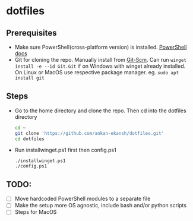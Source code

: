 # dotfiles

## Prerequisites

- Make sure PowerShell(cross-platform version) is installed. [PowerShell docs](https://aka.ms/powershell)
- Git for cloning the repo. Manually install from [Git-Scm](https://git-scm.com/downloadsn). Can run ```winget install -e --id Git.Git``` if on Windows with winget already installed. On Linux or MacOS use respective package manager. eg. ```sudo apt install git```

## Steps

- Go to the home directory and clone the repo. Then cd into the dotfiles directory
    ````bash
    cd ~
    git clone 'https://github.com/ankan-ekansh/dotfiles.git'
    cd dotfiles
    ````
- Run installwinget.ps1 first then config.ps1
    ```pwsh
    ./installwinget.ps1
    ./config.ps1
    ```

## TODO:
- [ ] Move hardcoded PowerShell modules to a separate file
- [ ] Make the setup more OS agnostic, include bash and/or python scripts
- [ ] Steps for MacOS